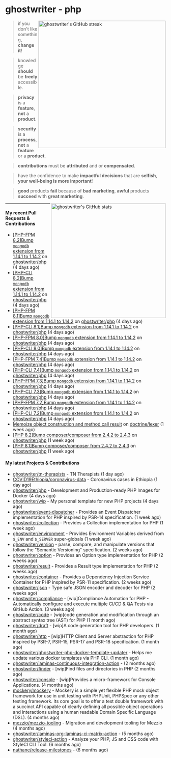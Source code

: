 # ghostwriter - php

<img alt="ghostwriter's GitHub streak" width="400px" align="right" src="https://github-readme-streak-stats.herokuapp.com/?cache_seconds=1800&user=ghostwriter">

> if you don't like something, **change it**!

> knowledge **should** be **freely** accessible.

> **privacy** is a **feature**, **not** a **product**.

> **security** is a **process**, **not** a **feature** or a **product**.

> **contributions** must be **attributed** and or **compensated**.

> have the confidence to make **impactful decisions** that are **selfish**, **your well-being is more important**!

> **good** products **fail** because of **bad marketing**, **awful** products **succeed** with **great marketing**.

<img alt="ghostwriter's GitHub stats" width="360px" align="right" src="https://github-readme-stats.vercel.app/api?cache_seconds=1800&username=ghostwriter&show_icons=true&count_private=true&hide_title=true&hide_rank=true&icon_color=333">

---

#### My recent Pull Requests & Contributions

- [[PHP-FPM 8.2]Bump `mongodb` extension from 1.14.1 to 1.14.2](https://github.com/ghostwriter/php/pull/223) on [ghostwriter/php](https://github.com/ghostwriter/php) (4 days ago)
- [[PHP-CLI 8.2]Bump `mongodb` extension from 1.14.1 to 1.14.2](https://github.com/ghostwriter/php/pull/222) on [ghostwriter/php](https://github.com/ghostwriter/php) (4 days ago)
- [[PHP-FPM 8.1]Bump `mongodb` extension from 1.14.1 to 1.14.2](https://github.com/ghostwriter/php/pull/221) on [ghostwriter/php](https://github.com/ghostwriter/php) (4 days ago)
- [[PHP-CLI 8.1]Bump `mongodb` extension from 1.14.1 to 1.14.2](https://github.com/ghostwriter/php/pull/220) on [ghostwriter/php](https://github.com/ghostwriter/php) (4 days ago)
- [[PHP-FPM 8.0]Bump `mongodb` extension from 1.14.1 to 1.14.2](https://github.com/ghostwriter/php/pull/219) on [ghostwriter/php](https://github.com/ghostwriter/php) (4 days ago)
- [[PHP-CLI 8.0]Bump `mongodb` extension from 1.14.1 to 1.14.2](https://github.com/ghostwriter/php/pull/218) on [ghostwriter/php](https://github.com/ghostwriter/php) (4 days ago)
- [[PHP-FPM 7.4]Bump `mongodb` extension from 1.14.1 to 1.14.2](https://github.com/ghostwriter/php/pull/217) on [ghostwriter/php](https://github.com/ghostwriter/php) (4 days ago)
- [[PHP-CLI 7.4]Bump `mongodb` extension from 1.14.1 to 1.14.2](https://github.com/ghostwriter/php/pull/216) on [ghostwriter/php](https://github.com/ghostwriter/php) (4 days ago)
- [[PHP-FPM 7.3]Bump `mongodb` extension from 1.14.1 to 1.14.2](https://github.com/ghostwriter/php/pull/215) on [ghostwriter/php](https://github.com/ghostwriter/php) (4 days ago)
- [[PHP-CLI 7.3]Bump `mongodb` extension from 1.14.1 to 1.14.2](https://github.com/ghostwriter/php/pull/214) on [ghostwriter/php](https://github.com/ghostwriter/php) (4 days ago)
- [[PHP-FPM 7.2]Bump `mongodb` extension from 1.14.1 to 1.14.2](https://github.com/ghostwriter/php/pull/213) on [ghostwriter/php](https://github.com/ghostwriter/php) (4 days ago)
- [[PHP-CLI 7.2]Bump `mongodb` extension from 1.14.1 to 1.14.2](https://github.com/ghostwriter/php/pull/212) on [ghostwriter/php](https://github.com/ghostwriter/php) (4 days ago)
- [Memoize object construction and method call result](https://github.com/doctrine/lexer/pull/68) on [doctrine/lexer](https://github.com/doctrine/lexer) (1 week ago)
- [[PHP 8.2]Bump composer/composer from 2.4.2 to 2.4.3](https://github.com/ghostwriter/php/pull/211) on [ghostwriter/php](https://github.com/ghostwriter/php) (1 week ago)
- [[PHP 8.1]Bump composer/composer from 2.4.2 to 2.4.3](https://github.com/ghostwriter/php/pull/210) on [ghostwriter/php](https://github.com/ghostwriter/php) (1 week ago)

#### My latest Projects & Contributions

- [ghostwriter/tn-therapists](https://github.com/ghostwriter/tn-therapists) - TN Therapists (1 day ago)
- [COVID19Ethiopia/coronavirus-data](https://github.com/COVID19Ethiopia/coronavirus-data) - Coronavirus cases in Ethiopia (1 day ago)
- [ghostwriter/php](https://github.com/ghostwriter/php) - Development and Production-ready PHP Images for Docker (4 days ago)
- [ghostwriter/wip](https://github.com/ghostwriter/wip) - My personal template for new PHP projects (4 days ago)
- [ghostwriter/event-dispatcher](https://github.com/ghostwriter/event-dispatcher) - Provides an Event Dispatcher implementation for PHP inspired by PSR-14 specification. (1 week ago)
- [ghostwriter/collection](https://github.com/ghostwriter/collection) - Provides a Collection implementation for PHP (1 week ago)
- [ghostwriter/environment](https://github.com/ghostwriter/environment) - Provides Environment Variables derived from `$_ENV` and `$_SERVER` super-globals (1 week ago)
- [ghostwriter/version](https://github.com/ghostwriter/version) - parse, compare, and manipulate versions that follow the &#34;Semantic Versioning&#34; specification. (2 weeks ago)
- [ghostwriter/option](https://github.com/ghostwriter/option) - Provides an Option type implementation for PHP (2 weeks ago)
- [ghostwriter/result](https://github.com/ghostwriter/result) - Provides a Result type implementation for PHP (2 weeks ago)
- [ghostwriter/container](https://github.com/ghostwriter/container) - Provides a Dependency Injection Service Container for PHP inspired by PSR-11 specification. (2 weeks ago)
- [ghostwriter/json](https://github.com/ghostwriter/json) - Type safe JSON encoder and decoder for PHP (2 weeks ago)
- [ghostwriter/compliance](https://github.com/ghostwriter/compliance) - [wip]Compliance Automation for PHP - Automatically configure and execute multiple CI/CD &amp; QA Tests via GitHub Action. (3 weeks ago)
- [ghostwriter/code](https://github.com/ghostwriter/code) - [wip]code generation and modification through an abstract syntax tree (AST) for PHP (1 month ago)
- [ghostwriter/draft](https://github.com/ghostwriter/draft) - [wip]A code generation tool for PHP developers. (1 month ago)
- [ghostwriter/http](https://github.com/ghostwriter/http) - [wip]HTTP Client and Server abstraction for PHP inspired by PSR-7, PSR-15, PSR-17 and PSR-18 specification. (1 month ago)
- [ghostwriter/ghostwriter-php-docker-template-updater](https://github.com/ghostwriter/ghostwriter-php-docker-template-updater) - Helps me update various docker templates via PHP CLI. (1 month ago)
- [ghostwriter/laminas-continuous-integration-action](https://github.com/ghostwriter/laminas-continuous-integration-action) -  (2 months ago)
- [ghostwriter/finder](https://github.com/ghostwriter/finder) - [wip]Find files and directories in PHP (2 months ago)
- [ghostwriter/console](https://github.com/ghostwriter/console) - [wip]Provides a micro-framework for Console Applications. (4 months ago)
- [mockery/mockery](https://github.com/mockery/mockery) - Mockery is a simple yet flexible PHP mock object framework for use in unit testing with PHPUnit, PHPSpec or any other testing framework. Its core goal is to offer a test double framework with a succinct API capable of clearly defining all possible object operations and interactions using a human readable Domain Specific Language (DSL). (4 months ago)
- [mezzio/mezzio-tooling](https://github.com/mezzio/mezzio-tooling) - Migration and development tooling for Mezzio (4 months ago)
- [ghostwriter/laminas-org-laminas-ci-matrix-action](https://github.com/ghostwriter/laminas-org-laminas-ci-matrix-action) -  (5 months ago)
- [ghostwriter/styleci-action](https://github.com/ghostwriter/styleci-action) - Analyze your PHP, JS and CSS code with StyleCI CLI Tool. (6 months ago)
- [nathane/release-milestones](https://github.com/nathane/release-milestones) -  (6 months ago)
